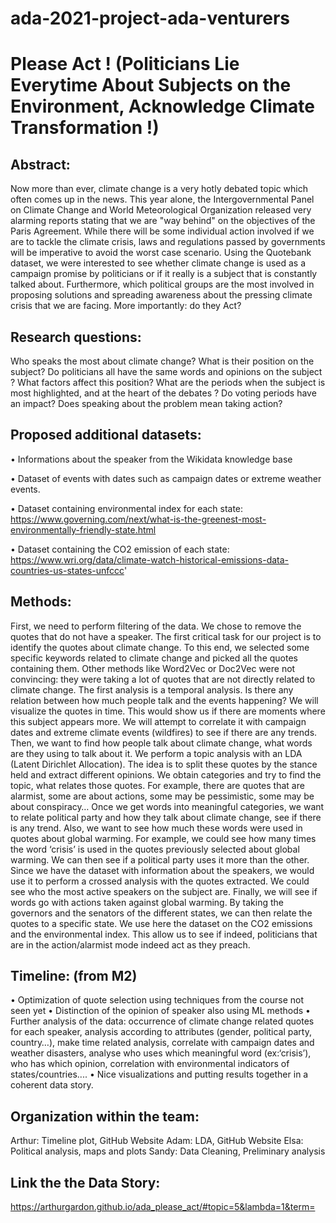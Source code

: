 # ada-2021-project-ada-venturers

# Please Act ! (Politicians Lie Everytime About Subjects on the Environment, Acknowledge Climate Transformation !)

## Abstract:
Now more than ever, climate change is a very hotly debated topic which often comes up in the news. This year alone, the Intergovernmental Panel on Climate Change and World Meteorological Organization released very alarming reports stating that we are "way behind" on the objectives of the Paris Agreement. While there will be some individual action involved if we are to tackle the climate crisis, laws and regulations passed by governments will be imperative to avoid the worst case scenario. Using the Quotebank dataset, we were interested to see whether climate change is used as a campaign promise by politicians or if it really is a subject that is constantly talked about. Furthermore, which political groups are the most involved in proposing solutions and spreading awareness about the pressing climate crisis that we are facing. More importantly: do they Act?
## Research questions: 
Who speaks the most about climate change? What is their position on the subject? Do politicians all have the same words and opinions on the subject ? What factors affect this position? What are the periods when the subject is most highlighted, and at the heart of the debates ? Do voting periods have an impact? Does speaking about the problem mean taking action?
## Proposed additional datasets:
•	Informations about the speaker from the Wikidata knowledge base 

•	Dataset of events with dates such as campaign dates or extreme weather events. 

•	Dataset containing environmental index for each state: https://www.governing.com/next/what-is-the-greenest-most-environmentally-friendly-state.html 

•	Dataset containing the CO2 emission of each state: https://www.wri.org/data/climate-watch-historical-emissions-data-countries-us-states-unfccc'
## Methods:
First, we need to perform filtering of the data. We chose to remove the quotes that do not have a speaker. The first critical task for our project is to identify the quotes about climate change. To this end, we selected some specific keywords related to climate change and picked all the quotes containing them. Other methods like Word2Vec or Doc2Vec were not convincing: they were taking a lot of quotes that are not directly related to climate change.
The first analysis is a temporal analysis. Is there any relation between how much people talk and the events happening? We will visualize the quotes in time. This would show us if there are moments where this subject appears more. We will attempt to correlate it with campaign dates and extreme climate events (wildfires) to see if there are any trends.
Then, we want to find how people talk about climate change, what words are they using to talk about it. We perform a topic analysis with an LDA (Latent Dirichlet Allocation). The idea is to split these quotes by the stance held and extract different opinions. We obtain categories and try to find the topic, what relates those quotes. For example, there are quotes that are alarmist, some are about actions, some may be pessimistic, some may be about conspiracy… Once we get words into meaningful categories, we want to relate political party and how they talk about climate change, see if there is any trend.
Also, we want to see how much these words were used in quotes about global warming. For example, we could see how many times the word ‘crisis’ is used in the quotes previously selected about global warming. We can then see if a political party uses it more than the other.
Since we have the dataset with information about the speakers, we would use it to perform a crossed analysis with the quotes extracted. We could see who the most active speakers on the subject are. 
Finally, we will see if words go with actions taken against global warming. By taking the governors and the senators of the different states, we can then relate the quotes to a specific state. We use here the dataset on the CO2 emissions and the environmental index. This allow us to see if indeed, politicians that are in the action/alarmist mode indeed act as they preach.
## Timeline: (from M2)
•	Optimization of quote selection using techniques from the course not seen yet
•	Distinction of the opinion of speaker also using ML methods
•	Further analysis of the data: occurrence of climate change related quotes for each speaker, analysis according to attributes (gender, political party, country…), make time related analysis, correlate with campaign dates and weather disasters, analyse who uses which meaningful word (ex:‘crisis’), who has which opinion, correlation with environmental indicators of states/countries....
•	Nice visualizations and putting results together in a coherent data story.
## Organization within the team: 
Arthur: Timeline plot, GitHub Website
Adam: LDA, GitHub Website
Elsa: Political analysis, maps and plots
Sandy: Data Cleaning, Preliminary analysis

## Link the the Data Story:
https://arthurgardon.github.io/ada_please_act/#topic=5&lambda=1&term=
